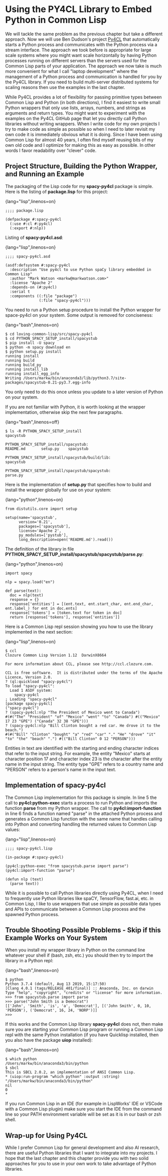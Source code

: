 # Using the PY4CL Library to Embed Python in Common Lisp

We will tackle the same problem as the previous chapter but take a different approach. Now we will use Ben Dudson's project [Py4CL](https://github.com/bendudson/py4cl/) that automatically starts a Python process and communicates with the Python process via a stream interface. The approach we took before is appropriate for large scale systems where you might want scale horizontally by having Python processes running on different servers than the servers used for the Common Lisp parts of your application. The approach we now take is much more convenient for what I call "laptop development" where the management of a Python process and communication is handled for you by the Py4CL library. If you need to build multi-server distributed systems for scaling reasons then use the examples in the last chapter.

While Py4CL provides a lot of flexibility for passing primitive types between Common Lisp and Python (in both directions), I find it easiest to write small Python wrappers that only use lists, arrays, numbers, and strings as arguments and return types. You might want to experiment with the examples on the Py4CL GitHub page that let you directly call Python libraries without writing wrappers. When I write code for my own projects I try to make code as simple as possible so when I need to later revisit my own code it is immediately obvious what it is doing. Since I have been using Common Lisp for almost 40 years, I often find myself reusing bits of my own old code and I optimize for making this as easy as possible. In other words I favor readability over "clever" code.

## Project Structure, Building the Python Wrapper, and Running an Example

The packaging of the Lisp code for my **spacy-py4cl** package is simple. Here is the listing of **package.lisp** for this project:

{lang="lisp",linenos=on}
~~~~~~~~
;;;; package.lisp

(defpackage #:spacy-py4cl
  (:use #:cl #:py4cl)
  (:export #:nlp))
~~~~~~~~

Listing of **spacy-py4cl.asd**:

{lang="lisp",linenos=on}
~~~~~~~~
;;;; spacy-py4cl.asd

(asdf:defsystem #:spacy-py4cl
  :description "Use py4cl to use Python spaCy library embedded in Common Lisp"
  :author "Mark Watson <markw@markwatson.com>"
  :license "Apache 2"
  :depends-on (#:py4cl)
  :serial t
  :components ((:file "package")
               (:file "spacy-py4cl")))
~~~~~~~~

You need to run a Python setup procedure to install the Python wrapper for space-py4cl on your system. Some output is removed for conciseness:

{lang="bash",linenos=on}
~~~~~~~~
$ cd loving-common-lisp/src/spacy-py4cl
$ cd PYTHON_SPACY_SETUP_install/spacystub
$ pip install -U spacy
$ python -m spacy download en
$ python setup.py install
running install
running build
running build_py
running install_lib
running install_egg_info
Writing /Users/markw/bin/anaconda3/lib/python3.7/site-packages/spacystub-0.21-py3.7.egg-info
~~~~~~~~

You only need to do this once unless you update to a later version of Python on your system.

If you are not familiar with Python, it is worth looking at the wrapper implementation, otherwise skip the next few paragraphs. 

{lang="bash",linenos=off}
~~~~~~~~
$ ls -R PYTHON_SPACY_SETUP_install 
spacystub

PYTHON_SPACY_SETUP_install/spacystub:
README.md		setup.py	spacystub

PYTHON_SPACY_SETUP_install/spacystub/build/lib:
spacystub

PYTHON_SPACY_SETUP_install/spacystub/spacystub:
parse.py
~~~~~~~~

Here is the implementation of **setup.py** that specifies how to build and install the wrapper globally for use on your system:

{lang="python",linenos=on}
~~~~~~~~
from distutils.core import setup

setup(name='spacystub',
      version='0.21',
      packages=['spacystub'],
      license='Apache 2',
      py_modules=['pystub'],
      long_description=open('README.md').read())
~~~~~~~~

The definition of the library in file **PYTHON_SPACY_SETUP_install/spacystub/spacystub/parse.py**:

{lang="python",linenos=on}
~~~~~~~~
import spacy

nlp = spacy.load("en")

def parse(text):
  doc = nlp(text)
  response = {}
  response['entities'] = [(ent.text, ent.start_char, ent.end_char, ent.label_) for ent in doc.ents]
  response['tokens'] = [token.text for token in doc]
  return [response['tokens'], response['entities']]
~~~~~~~~

Here is a Common Lisp repl session showing you how to use the library implemented in the next section:

{lang="lisp",linenos=on}
~~~~~~~~
$ ccl 
Clozure Common Lisp Version 1.12  DarwinX8664

For more information about CCL, please see http://ccl.clozure.com.

CCL is free software.  It is distributed under the terms of the Apache Licence, Version 2.0.
? (ql:quickload "spacy-py4cl")
To load "spacy-py4cl":
  Load 1 ASDF system:
    spacy-py4cl
; Loading "spacy-py4cl"
[package spacy-py4cl]
("spacy-py4cl")
? (spacy-py4cl:nlp "The President of Mexico went to Canada")
#(#("The" "President" "of" "Mexico" "went" "to" "Canada") #(("Mexico" 17 23 "GPE") ("Canada" 32 38 "GPE")))
? (spacy-py4cl:nlp "Bill Clinton bought a red car. He drove it to the beach.")
#(#("Bill" "Clinton" "bought" "a" "red" "car" "." "He" "drove" "it" "to" "the" "beach" ".") #(("Bill Clinton" 0 12 "PERSON")))
~~~~~~~~

Entities in text are identified with the starting and ending character indices that refer to the input string. For example, the entity "Mexico" starts at character position 17 and character index 23 is the character after the entity name in the input string. The entity type "GPE" refers to a country name and "PERSON" refers to a person's name in the input text. 

## Implementation of spacy-py4cl

The Common Lisp implementation for this package is simple. In line 5 the call to **py4cl:python-exec** starts a process to run Python and imports the function **parse** from my Python wrapper. The call to **py4cl:import-function** in line 6 finds a function named "parse" in the attached Python process and generates a Common Lisp function with the same name that handles calling into Python and converting handling the returned values to Common Lisp values:

{lang="lisp",linenos=on}
~~~~~~~~
;;;; spacy-py4cl.lisp

(in-package #:spacy-py4cl)

(py4cl:python-exec "from spacystub.parse import parse")
(py4cl:import-function "parse")

(defun nlp (text)
  (parse text))
~~~~~~~~

While it is possible to call Python libraries directly using Py4CL, when I need to frequently use Python libraries like spaCY, TensorFlow, fast.ai, etc. in Common Lisp, I like to use wrappers that use simple as possible data types and APIs to communicate between a Common Lisp process and the spawned Python process.

## Trouble Shooting Possible Problems - Skip if this Example Works on Your System

When you install my wrapper library in Python on the command line whatever your shell if (bash, zsh, etc.) you should then try to import the library in a Python repl:

{lang="bash",linenos=on}
~~~~~~~~
$ python
Python 3.7.4 (default, Aug 13 2019, 15:17:50) 
[Clang 4.0.1 (tags/RELEASE_401/final)] :: Anaconda, Inc. on darwin
Type "help", "copyright", "credits" or "license" for more information.
>>> from spacystub.parse import parse
>>> parse("John Smith is a Democrat")
[['John', 'Smith', 'is', 'a', 'Democrat'], [('John Smith', 0, 10, 'PERSON'), ('Democrat', 16, 24, 'NORP')]]
>>>
~~~~~~~~

If this works and the Common Lisp library **spacy-py4cl** does not, then make sure you are starting your Common Lisp program or running a Common Lisp repl with the same Python installation (if you have Quicklisp installed, then you also have the package **uiop** installed):

{lang="bash",linenos=on}
~~~~~~~~
$ which python
/Users/markw/bin/anaconda3/bin/python
$ sbcl
This is SBCL 2.0.2, an implementation of ANSI Common Lisp.
* (uiop:run-program "which python" :output :string)
"/Users/markw/bin/anaconda3/bin/python"
nil
0
* 
~~~~~~~~

If you run Common Lisp in an IDE (for example in LispWorks' IDE or VSCode with a Common Lisp plugin) make sure you start the IDE from the command line so your PATH environment variable will be set as it is in our bash or zsh shell.

## Wrap-up for Using Py4CL

While I prefer Common Lisp for general development and also AI research, there are useful Python libraries that I want to integrate into my projects. I hope that the last chapter and this chapter provide you with two solid approaches for you to use in your own work to take advantage of Python libraries.

